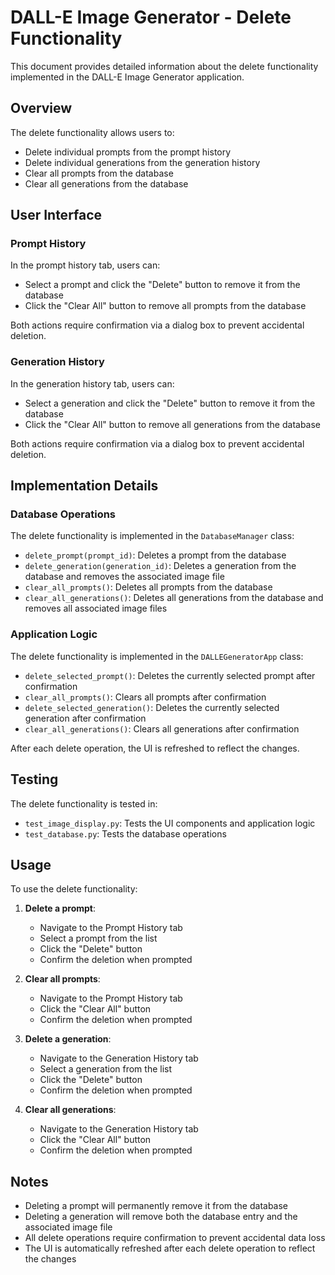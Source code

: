 # DALL-E Image Generator - Delete Functionality

This document provides detailed information about the delete functionality implemented in the DALL-E Image Generator application.

## Overview

The delete functionality allows users to:
- Delete individual prompts from the prompt history
- Delete individual generations from the generation history
- Clear all prompts from the database
- Clear all generations from the database

## User Interface

### Prompt History

In the prompt history tab, users can:
- Select a prompt and click the "Delete" button to remove it from the database
- Click the "Clear All" button to remove all prompts from the database

Both actions require confirmation via a dialog box to prevent accidental deletion.

### Generation History

In the generation history tab, users can:
- Select a generation and click the "Delete" button to remove it from the database
- Click the "Clear All" button to remove all generations from the database

Both actions require confirmation via a dialog box to prevent accidental deletion.

## Implementation Details

### Database Operations

The delete functionality is implemented in the `DatabaseManager` class:

- `delete_prompt(prompt_id)`: Deletes a prompt from the database
- `delete_generation(generation_id)`: Deletes a generation from the database and removes the associated image file
- `clear_all_prompts()`: Deletes all prompts from the database
- `clear_all_generations()`: Deletes all generations from the database and removes all associated image files

### Application Logic

The delete functionality is implemented in the `DALLEGeneratorApp` class:

- `delete_selected_prompt()`: Deletes the currently selected prompt after confirmation
- `clear_all_prompts()`: Clears all prompts after confirmation
- `delete_selected_generation()`: Deletes the currently selected generation after confirmation
- `clear_all_generations()`: Clears all generations after confirmation

After each delete operation, the UI is refreshed to reflect the changes.

## Testing

The delete functionality is tested in:

- `test_image_display.py`: Tests the UI components and application logic
- `test_database.py`: Tests the database operations

## Usage

To use the delete functionality:

1. **Delete a prompt**:
   - Navigate to the Prompt History tab
   - Select a prompt from the list
   - Click the "Delete" button
   - Confirm the deletion when prompted

2. **Clear all prompts**:
   - Navigate to the Prompt History tab
   - Click the "Clear All" button
   - Confirm the deletion when prompted

3. **Delete a generation**:
   - Navigate to the Generation History tab
   - Select a generation from the list
   - Click the "Delete" button
   - Confirm the deletion when prompted

4. **Clear all generations**:
   - Navigate to the Generation History tab
   - Click the "Clear All" button
   - Confirm the deletion when prompted

## Notes

- Deleting a prompt will permanently remove it from the database
- Deleting a generation will remove both the database entry and the associated image file
- All delete operations require confirmation to prevent accidental data loss
- The UI is automatically refreshed after each delete operation to reflect the changes 
